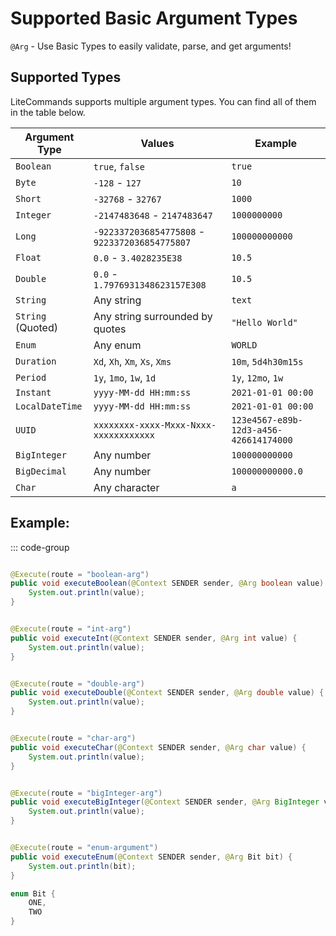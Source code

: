 # Supported Basic Argument Types

`@Arg` - Use Basic Types to easily validate, parse, and get arguments!

## Supported Types

LiteCommands supports multiple argument types. You can find all of them in the table below.

| Argument Type     | Values                                         | Example                                |
|-------------------|------------------------------------------------|----------------------------------------|
| `Boolean`         | `true`, `false`                                | `true`                                 |
| `Byte`            | `-128` - `127`                                 | `10`                                   |
| `Short`           | `-32768` - `32767`                             | `1000`                                 |
| `Integer`         | `-2147483648` - `2147483647`                   | `1000000000`                           |
| `Long`            | `-9223372036854775808` - `9223372036854775807` | `100000000000`                         |
| `Float`           | `0.0` - `3.4028235E38`                         | `10.5`                                 |
| `Double`          | `0.0` - `1.7976931348623157E308`               | `10.5`                                 |
| `String`          | Any string                                     | `text`                                 |
| `String` (Quoted) | Any string surrounded by quotes                | `"Hello World"`                        |
| `Enum`            | Any enum                                       | `WORLD`                                |
| `Duration`        | `Xd`, `Xh`, `Xm`, `Xs`, `Xms`                  | `10m`, `5d4h30m15s`                    |
| `Period`          | `1y`, `1mo`, `1w`, `1d`                        | `1y`, `12mo`, `1w`                     |
| `Instant`         | `yyyy-MM-dd HH:mm:ss`                          | `2021-01-01 00:00`                     |
| `LocalDateTime`   | `yyyy-MM-dd HH:mm:ss`                          | `2021-01-01 00:00`                     |
| `UUID`            | `xxxxxxxx-xxxx-Mxxx-Nxxx-xxxxxxxxxxxx`         | `123e4567-e89b-12d3-a456-426614174000` |
| `BigInteger`      | Any number                                     | `100000000000`                         |
| `BigDecimal`      | Any number                                     | `100000000000.0`                       |
| `Char`            | Any character                                  | `a`                                    |

## Example:

::: code-group

```java [Boolean Argument]

@Execute(route = "boolean-arg")
public void executeBoolean(@Context SENDER sender, @Arg boolean value) {
    System.out.println(value);
}
```

```java [Int Argument]

@Execute(route = "int-arg")
public void executeInt(@Context SENDER sender, @Arg int value) {
    System.out.println(value);
}
```

```java [Double Argument]

@Execute(route = "double-arg")
public void executeDouble(@Context SENDER sender, @Arg double value) {
    System.out.println(value);
}
```

```java [Char Argument]

@Execute(route = "char-arg")
public void executeChar(@Context SENDER sender, @Arg char value) {
    System.out.println(value);
}
```

```java [BigInteger Argument]

@Execute(route = "bigInteger-arg")
public void executeBigInteger(@Context SENDER sender, @Arg BigInteger value) {
    System.out.println(value);
}
```

```java [Enum Argument]

@Execute(route = "enum-argument")
public void executeEnum(@Context SENDER sender, @Arg Bit bit) {
    System.out.println(bit);
}

enum Bit {
    ONE,
    TWO
}
```
